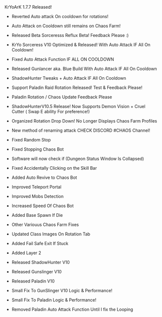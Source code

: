 KrYoArK 1.7.7 Released!

+ Reverted Auto attack On cooldown for rotations!

+ Auto Attack on Cooldown still remains on Chaos Farm!

+ Released Beta Sorceresss Reflux Beta! Feedback Please :)

+ KrYo Sorceress V10 Optimized & Released! With Auto Attack IF All On Cooldown!

+ Fixed Auto Attack Function IF ALL ON COOLDOWN

+ Released Gunlancer aka. Blue Build With Auto Attack IF All On Cooldown

+ ShadowHunter Tweaks + Auto Attack IF All On Cooldown

+ Support Paladin Raid Rotation Released! Test & Feedback Please!

+ Paladin Rotation / Chaos Update Feedback Please

+ ShadowHunterV10.5 Release! Now Supports Demon Vision + Cruel Cutter ( Swap E ability For preference!)


+ Organized Rotation Drop Down! No Longer Displays Chaos Farm Profiles

+ New method of renaming attack CHECK DISCORD #CHAOS Channel!

+ Fixed Random Stop

+ Fixed Stopping Chaos Bot

+ Software will now check if (Dungeon Status Window Is Collapsed)

+ Fixed Accidentally Clicking on the Skill Bar

+ Added Auto Revive to Chaos Bot

+ Improved Teleport Portal

+ Improved Mobs Detection

+ Increased Speed Of Chaos Bot

+ Added Base Spawn If Die

+ Other Variouus Chaos Farm Fixes

+ Updated Class Images On Rotation Tab

+ Added Fail Safe Exit If Stuck

+ Added Layer 2

+ Released ShadowHunter V10

+ Released Gunslinger V10 

+ Released Paladin V10

+ Small Fix To GunSlinger V10 Logic & Performance!

+ Small Fix To Paladin Logic & Performance!

+ Removed Paladin Auto Attack Function Until I fix the Looping





